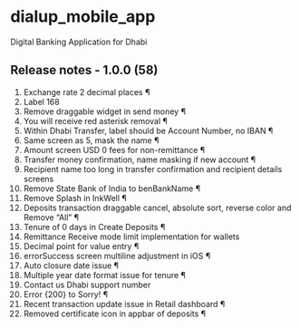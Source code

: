 # dialup_mobile_app

Digital Banking Application for Dhabi

## Release notes - 1.0.0 (58)

1. Exchange rate 2 decimal places ¶
2. Label 168
3. Remove draggable widget in send money ¶
4. You will receive red asterisk removal ¶
5. Within Dhabi Transfer, label should be Account Number, no IBAN ¶
6. Same screen as 5, mask the name ¶
7. Amount screen USD 0 fees for non-remittance ¶
8. Transfer money confirmation, name masking if new account ¶
9. Recipient name too long in transfer confirmation and recipient details screens
10. Remove State Bank of India to benBankName ¶
11. Remove Splash in InkWell ¶
12. Deposits transaction draggable cancel, absolute sort, reverse color and Remove “All” ¶
13. Tenure of 0 days in Create Deposits ¶
14. Remittance Receive mode limit implementation for wallets
15. Decimal point for value entry ¶
16. errorSuccess screen multiline adjustment in iOS ¶
17. Auto closure date issue ¶
18. Multiple year date format issue for tenure ¶
19. Contact us Dhabi support number
20. Error {200} to Sorry! ¶
21. Recent transaction update issue in Retail dashboard ¶
22. Removed certificate icon in appbar of deposits ¶
